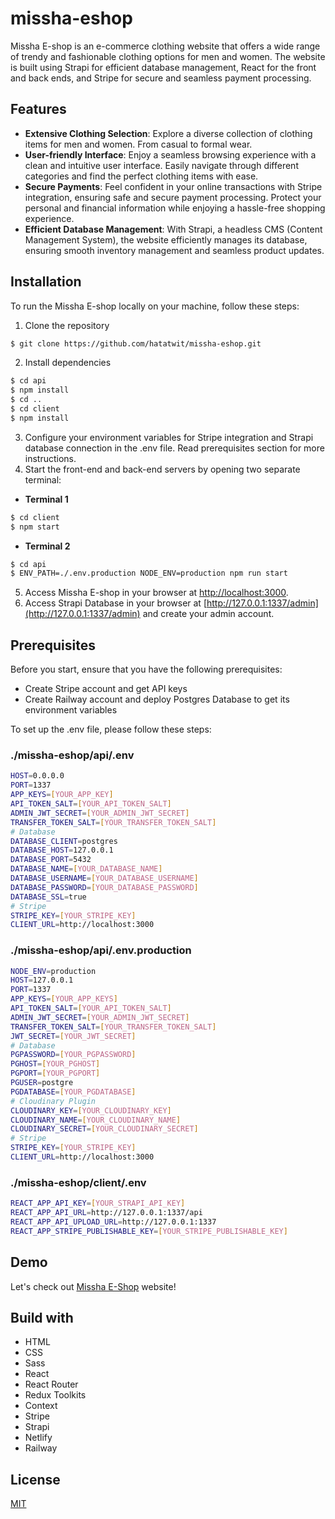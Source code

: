 # missha-eshop
Missha E-shop is an e-commerce clothing website that offers a wide range of trendy and fashionable clothing options for men and women. The website is built using Strapi for efficient database management, React for the front and back ends, and Stripe for secure and seamless payment processing.

## Features
- **Extensive Clothing Selection**: Explore a diverse collection of clothing items for men and women. From casual to formal wear.
- **User-friendly Interface**: Enjoy a seamless browsing experience with a clean and intuitive user interface. Easily navigate through different categories and find the perfect clothing items with ease.
- **Secure Payments**: Feel confident in your online transactions with Stripe integration, ensuring safe and secure payment processing. Protect your personal and financial information while enjoying a hassle-free shopping experience.
- **Efficient Database Management**: With Strapi, a headless CMS (Content Management System), the website efficiently manages its database, ensuring smooth inventory management and seamless product updates.

## Installation
To run the Missha E-shop locally on your machine, follow these steps:

1. Clone the repository
```bash
$ git clone https://github.com/hatatwit/missha-eshop.git
```
2. Install dependencies
```bash
$ cd api
$ npm install
$ cd ..
$ cd client
$ npm install
```
3. Configure your environment variables for Stripe integration and Strapi database connection in the .env file. Read prerequisites section for more instructions.
4. Start the front-end and back-end servers by opening two separate terminal:
- **Terminal 1**
```bash
$ cd client
$ npm start
```
- **Terminal 2**
```bash
$ cd api
$ ENV_PATH=./.env.production NODE_ENV=production npm run start
```
5. Access Missha E-shop in your browser at [http://localhost:3000](http://localhost:3000).
6. Access Strapi Database in your browser at [http://127.0.0.1:1337/admin](http://127.0.0.1:1337/admin) and create your admin account.

## Prerequisites
Before you start, ensure that you have the following prerequisites:
* Create Stripe account and get API keys
* Create Railway account and deploy Postgres Database to get its environment variables

To set up the .env file, please follow these steps:
### ./missha-eshop/api/.env

```bash
HOST=0.0.0.0
PORT=1337
APP_KEYS=[YOUR_APP_KEY]
API_TOKEN_SALT=[YOUR_API_TOKEN_SALT]
ADMIN_JWT_SECRET=[YOUR_ADMIN_JWT_SECRET]
TRANSFER_TOKEN_SALT=[YOUR_TRANSFER_TOKEN_SALT]
# Database
DATABASE_CLIENT=postgres
DATABASE_HOST=127.0.0.1
DATABASE_PORT=5432
DATABASE_NAME=[YOUR_DATABASE_NAME]
DATABASE_USERNAME=[YOUR_DATABASE_USERNAME]
DATABASE_PASSWORD=[YOUR_DATABASE_PASSWORD]
DATABASE_SSL=true
# Stripe
STRIPE_KEY=[YOUR_STRIPE_KEY]
CLIENT_URL=http://localhost:3000

```

### ./missha-eshop/api/.env.production
```bash
NODE_ENV=production
HOST=127.0.0.1
PORT=1337
APP_KEYS=[YOUR_APP_KEYS]
API_TOKEN_SALT=[YOUR_API_TOKEN_SALT]
ADMIN_JWT_SECRET=[YOUR_ADMIN_JWT_SECRET]
TRANSFER_TOKEN_SALT=[YOUR_TRANSFER_TOKEN_SALT]
JWT_SECRET=[YOUR_JWT_SECRET]
# Database
PGPASSWORD=[YOUR_PGPASSWORD]
PGHOST=[YOUR_PGHOST]
PGPORT=[YOUR_PGPORT]
PGUSER=postgre
PGDATABASE=[YOUR_PGDATABASE]
# Cloudinary Plugin
CLOUDINARY_KEY=[YOUR_CLOUDINARY_KEY]
CLOUDINARY_NAME=[YOUR_CLOUDINARY_NAME]
CLOUDINARY_SECRET=[YOUR_CLOUDINARY_SECRET]
# Stripe
STRIPE_KEY=[YOUR_STRIPE_KEY]
CLIENT_URL=http://localhost:3000

```
### ./missha-eshop/client/.env
```bash
REACT_APP_API_KEY=[YOUR_STRAPI_API_KEY] 
REACT_APP_API_URL=http://127.0.0.1:1337/api
REACT_APP_API_UPLOAD_URL=http://127.0.0.1:1337
REACT_APP_STRIPE_PUBLISHABLE_KEY=[YOUR_STRIPE_PUBLISHABLE_KEY] 

```

## Demo

Let's check out [Missha E-Shop](https://missha.netlify.app) website!

## Build with
* HTML
* CSS
* Sass 
* React
* React Router
* Redux Toolkits
* Context
* Stripe
* Strapi
* Netlify
* Railway

## License

[MIT](https://choosealicense.com/licenses/mit/)
